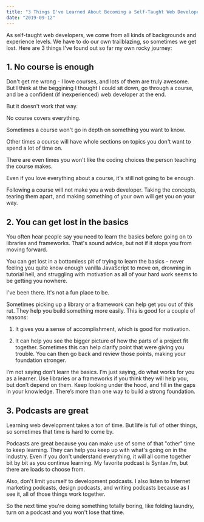 ```yaml
---
title: "3 Things I've Learned About Becoming a Self-Taught Web Developer"
date: "2019-09-12"
---
```

As self-taught web developers, we come from all kinds of backgrounds and experience levels. We have to do our own trailblazing, so sometimes we get lost. Here are 3 things I've found out so far my own rocky journey:

## 1. No course is enough ##
Don't get me wrong - I love courses, and lots of them are truly awesome. But I think at the beggining I thought I could sit down, go through a course, and be a confident (if inexperienced) web developer at the end.

But it doesn't work that way.

No course covers everything. 

Sometimes a course won't go in depth on something you want to know.

Other times a course will have whole sections on topics you don't want to spend a lot of time on.

There are even times you won't like the coding choices the person teaching the course makes.

Even if you love everything about a course, it's still not going to be enough.

Following a course will not make you a web developer. Taking the concepts, tearing them apart, and making something of your own will get you on your way.
## 2. You can get lost in the basics ##
You often hear people say you need to learn the basics before going on to libraries and frameworks. That's sound advice, but not if it stops you from moving forward.

You can get lost in a bottomless pit of trying to learn the basics - never feeling you quite know enough vanilla JavaScript to move on, drowning in tutorial hell, and struggling with motivation as all of your hard work seems to be getting you nowhere.

I've been there. It's not a fun place to be.

Sometimes picking up a library or a framework can help get you out of this rut. They help you build something more easily. This is good for a couple of reasons: 

1. It gives you a sense of accomplishment, which is good for motivation.

2. It can help you see the bigger picture of how the parts of a project fit together. Sometimes this can help clarify point that were giving you trouble. You can then go back and review those points, making your foundation stronger.

I’m not saying don’t learn the basics. I’m just saying, do what works for you as a learner. Use libraries or a frameworks if you think they will help you, but don’t depend on them. Keep looking under the hood, and fill in the gaps in your knowledge. There’s more than one way to build a strong foundation.
## 3. Podcasts are great ##
Learning web development takes a ton of time. But life is full of other things, so sometimes that time is hard to come by. 

Podcasts are great because you can make use of some of that "other" time to keep learning. They can help you keep up with what's going on in the industry. Even if you don't understand everything, it will all come together bit by bit as you continue learning. My favorite podcast is Syntax.fm, but there are loads to choose from.

Also, don't limit yourself to development podcasts. I also listen to Internet marketing podcasts, design podcasts, and writing podcasts because as I see it, all of those things work together.

So the next time you're doing something totally boring, like folding laundry, turn on a podcast and you won't lose that time.


